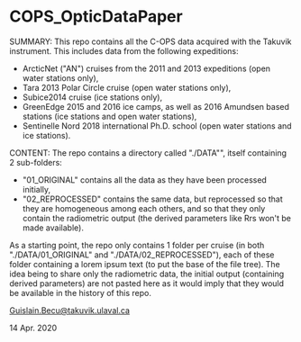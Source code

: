 # COPS_OpticDataPaper

SUMMARY:
This repo contains all the C-OPS data acquired with the Takuvik instrument. This includes data from the following expeditions:
- ArcticNet ("AN") cruises from the 2011 and 2013 expeditions (open water stations only),
- Tara 2013 Polar Circle cruise (open water stations only),
- Subice2014 cruise (ice stations only),
- GreenEdge 2015 and 2016 ice camps, as well as 2016 Amundsen based stations (ice stations and open water stations),
- Sentinelle Nord 2018 international Ph.D. school (open water stations and ice stations).

CONTENT:
The repo contains a directory called "./DATA"", itself containing 2 sub-folders:
- "01_ORIGINAL" contains all the data as they have been processed initially,
- "02_REPROCESSED" contains the same data, but reprocessed so that they are homogeneous among each others, and so that they only contain the radiometric output (the derived parameters like Rrs won't be made available).

As a starting point, the repo only contains 1 folder per cruise (in both "./DATA/01_ORIGINAL" and "./DATA/02_REPROCESSED"), each of these folder containing a lorem ipsum text (to put the base of the file tree). The idea being to share only the radiometric data, the initial output (containing derived parameters) are not pasted here as it would imply that they would be available in the history of this repo.

Guislain.Becu@takuvik.ulaval.ca

14 Apr. 2020
